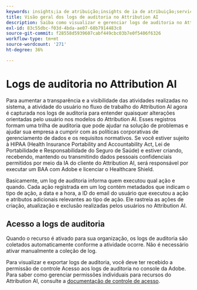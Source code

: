```yaml
---
keywords: insights;ia de atribuição;insights de ia de atribuição;serviço de consulta de AAI;consultas de atribuição;pontuações de atribuição
title: Visão geral dos logs de auditoria no Attribution AI
description: Saiba como visualizar e gerenciar logs de auditoria no Attribution AI.
exl-id: 83c55dbc-f03d-4bda-ae07-68b7914483c8
source-git-commit: f28558d5939607cabf449cbc03b7e0f5406f6326
workflow-type: tm+mt
source-wordcount: '271'
ht-degree: 36%

---
```


# Logs de auditoria no Attribution AI

Para aumentar a transparência e a visibilidade das atividades realizadas no sistema, a atividade do usuário no fluxo de trabalho do Attribution AI agora é capturada nos logs de auditoria para entender quaisquer alterações orientadas pelo usuário nos modelos do Attribution AI. Esses registros formam uma trilha de auditoria que pode ajudar na solução de problemas e ajudar sua empresa a cumprir com as políticas corporativas de gerenciamento de dados e os requisitos normativos.  Se você estiver sujeito à HIPAA (Health Insurance Portability and Accountability Act, Lei de Portabilidade e Responsabilidade do Seguro de Saúde) e estiver criando, recebendo, mantendo ou transmitindo dados pessoais confidenciais permitidos por meio da IA do cliente do Attribution AI, será responsável por executar um BAA com Adobe e licenciar o Healthcare Shield.

Basicamente, um log de auditoria informa quem executou qual ação e quando. Cada ação registrada em um log contém metadados que indicam o tipo de ação, a data e a hora, a ID do email do usuário que executou a ação e atributos adicionais relevantes ao tipo de ação. Ele rastreia as ações de criação, atualização e exclusão realizadas pelos usuários no Attribution AI.

<!-- [The audit logs selected in the Attribution AI workspace](../../../attribution-ai/aai-data-governance/images/data-governance/audit-logs-cai.png) -->

## Acesso a logs de auditoria

Quando o recurso é ativado para sua organização, os logs de auditoria são coletados automaticamente conforme a atividade ocorre. Não é necessário ativar manualmente a coleção de log.

Para visualizar e exportar logs de auditoria, você deve ter recebido a permissão de controle Acesso aos logs de auditoria no console da Adobe. Para saber como gerenciar permissões individuais para recursos do Attribution AI, consulte a [documentação de controle de acesso](../aai-data-governance/access-controls.md).
